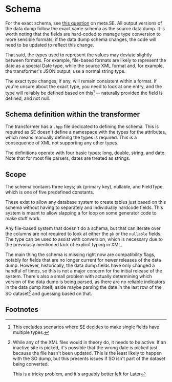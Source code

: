# Schema

For the exact schema, see [this question](https://meta.stackexchange.com/q/2677/332043) on meta.SE. All output versions of the data dump follow the exact same schema as the source data dump. It is worth noting that the fields are hard-coded to manage type conversion to more sensible formats; if the data dump schema changes, the code will need to be updated to reflect this change.

That said, the types used to represent the values may deviate slightly between formats. For example, file-based formats are likely to represent the date as a special Date type, while the source XML format and, for example, the transformer's JSON output, use a normal string type.

The exact type changes, if any, will remain consistent within a format. If you're unsure about the exact type, you need to look at one entry, and the type will reliably be defined based on this[^1] -- naturally provided the field is defined, and not null.

## Schema definition within the transformer

The transformer has a `.hpp` file dedicated to defining the schema. This is required as SE doesn't define a namespace with the types for the attributes, which means manually defining the types is required. This is a consequence of XML not supporting any other types.

The definitions operate with four basic types: long, double, string, and date. Note that for most file parsers, dates are treated as strings.

## Scope

The schema contains three keys; pk (primary key), nullable, and FieldType, which is one of five predefined constants. 

These exist to allow any database system to create tables just based on this schema without having to separately and individually hardcode fields. This system is meant to allow slapping a for loop on some generator code to make stuff work.

Any file-based system that doesn't do a schema, but that can iterate over the columns are not required to look at either the `pk` or the `nullable` fields. The type can be used to assist with conversion, which is necessary due to the previously mentioned lack of explicit typing in XML.

The main thing the schema is missing right now are compatibility flags, notably for fields that are no longer current for newer releases of the data dump. However, historically, the data dump fields have only changed a handful of times, so this is not a major concern for the initial release of the system. There's also a small problem with actually determining which version of the data dump is being parsed, as there are no reliable indicators in the data dump itself, aside maybe parsing the date in the last row of the SO dataset[^2] and guessing based on that.

## Footnotes

[^1]: This excludes scenarios where SE decides to make single fields have multiple types.
[^2]: While any of the XML files would in theory do, it needs to be active. If an inactive site is picked, it's possible that the wrong date is picked just  because the file hasn't been updated. This is the least likely to happen with the SO dump, but this presents issues if SO isn't part of the dataset being converted. 
    
    This is a tricky problem, and it's arguably better left for Later
